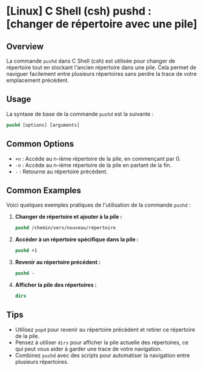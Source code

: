 # [Linux] C Shell (csh) pushd : [changer de répertoire avec une pile]

## Overview
La commande `pushd` dans C Shell (csh) est utilisée pour changer de répertoire tout en stockant l'ancien répertoire dans une pile. Cela permet de naviguer facilement entre plusieurs répertoires sans perdre la trace de votre emplacement précédent.

## Usage
La syntaxe de base de la commande `pushd` est la suivante :

```csh
pushd [options] [arguments]
```

## Common Options
- `+n` : Accède au n-ième répertoire de la pile, en commençant par 0.
- `-n` : Accède au n-ième répertoire de la pile en partant de la fin.
- `-` : Retourne au répertoire précédent.

## Common Examples
Voici quelques exemples pratiques de l'utilisation de la commande `pushd` :

1. **Changer de répertoire et ajouter à la pile :**
   ```csh
   pushd /chemin/vers/nouveau/répertoire
   ```

2. **Accéder à un répertoire spécifique dans la pile :**
   ```csh
   pushd +1
   ```

3. **Revenir au répertoire précédent :**
   ```csh
   pushd -
   ```

4. **Afficher la pile des répertoires :**
   ```csh
   dirs
   ```

## Tips
- Utilisez `popd` pour revenir au répertoire précédent et retirer ce répertoire de la pile.
- Pensez à utiliser `dirs` pour afficher la pile actuelle des répertoires, ce qui peut vous aider à garder une trace de votre navigation.
- Combinez `pushd` avec des scripts pour automatiser la navigation entre plusieurs répertoires.
